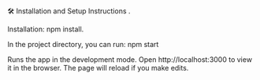 🛠 Installation and Setup Instructions .


Installation: npm install.

In the project directory, you can run: npm start


Runs the app in the development mode.
Open http://localhost:3000 to view it in the browser. The page will reload if you make edits.
 
